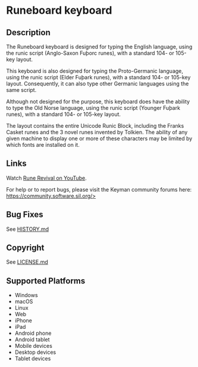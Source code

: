 Runeboard keyboard
==============

Description
-----------
The Runeboard keyboard is designed for typing the English language, using the runic script (Anglo-Saxon Fuþorc runes), with a standard 104- or 105-key layout.

This keyboard is also designed for typing the Proto-Germanic language, using the runic script (Elder Fuþark runes), with a standard 104- or 105-key layout. Consequently, it can also type other Germanic languages using the same script.

Although not designed for the purpose, this keyboard does have the ability to type the Old Norse language, using the runic script (Younger Fuþark runes), with a standard 104- or 105-key layout.

The layout contains the entire Unicode Runic Block, including the Franks Casket runes and the 3 novel runes invented by Tolkien. The ability of any given machine to display one or more of these characters may be limited by which fonts are installed on it.

Links
-----
Watch <a href=https://www.youtube.com/channel/UCWLmY2EMdJxE_ch2BTvwl1g>Rune Revival on YouTube</a>.

For help or to report bugs, please visit the Keyman community forums here: https://community.software.sil.org/>

Bug Fixes
-----------
See [HISTORY.md](HISTORY.md)

Copyright
---------
See [LICENSE.md](LICENSE.md)

Supported Platforms
-------------------
 * Windows
 * macOS
 * Linux
 * Web
 * iPhone
 * iPad
 * Android phone
 * Android tablet
 * Mobile devices
 * Desktop devices
 * Tablet devices

